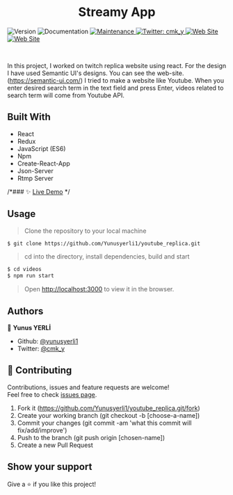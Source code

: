 <h1 align="center">Streamy App </h1>
<p>
  <img alt="Version" src="https://img.shields.io/badge/version-1.0.0-blue.svg?cacheSeconds=2592000" />
  <a hraef="https://github.com/yunusyerli1/streamy" target="_blank">
    <img alt="Documentation" src="https://img.shields.io/badge/documentation-yes-brightgreen.svg" />
  </a>
  <a href="https://github.com/yunusyerli1/streamy" target="_blank">
    <img alt="Maintenance" src="https://img.shields.io/badge/Maintained%3F-yes-green.svg" />
  </a>
  <a href="https://twitter.com/cmk_y" target="_blank">
    <img alt="Twitter: cmk_y" src="https://img.shields.io/twitter/url?style=social&url=https%3A%2F%2Ftwitter.com%2Fcmk_y" />
  </a>

<a href="https://github.com/yunusyerli1/streamy" target="_blank">
    <img alt="Web Site" src="https://res.cloudinary.com/yerli/image/upload/v1586695452/Project/streamyApp_dyvf7b.jpg" />
  </a>

<a href="https://github.com/yunusyerli1/streamy" target="_blank">
    <img alt="Web Site" src="https://res.cloudinary.com/yerli/image/upload/v1586695452/Project/streamy_nbd5gi.jpg" />
  </a>
</p>

<br>



In this project, I worked on twitch replica website using react. For the design I have used Semantic UI's designs. You can see the web-site. (https://semantic-ui.com/) I tried to make a website like Youtube. When you enter desired search term in the text field and press Enter, videos related to search term will come from Youtube API. 



## Built With

- React
- Redux
- JavaScript (ES6)
- Npm
- Create-React-App
- Json-Server
- Rtmp Server

/*### ✨ [Live Demo](https://youtube-repliaca-yerli.herokuapp.com/) */

## Usage

> Clone the repository to your local machine

```sh
$ git clone https://github.com/Yunusyerli1/youtube_replica.git
```

> cd into the directory, install dependencies, build and start 

```sh
$ cd videos
$ npm run start
```

> Open [http://localhost:3000](http://localhost:3000) to view it in the browser.

## Authors

👤 **Yunus YERLİ**

- Github: [@yunusyerli1](https://github.com/Yunusyerli1)
- Twitter: [@cmk_y](https://twitter.com/cmk_y)

## 🤝 Contributing

Contributions, issues and feature requests are welcome!<br />Feel free to check [issues page](https://github.com/Yunusyerli1/youtube_replica/issues).

1. Fork it (https://github.com/Yunusyerli1/youtube_replica.git/fork)
2. Create your working branch (git checkout -b [choose-a-name])
3. Commit your changes (git commit -am 'what this commit will fix/add/improve')
4. Push to the branch (git push origin [chosen-name])
5. Create a new Pull Request

## Show your support

Give a ⭐️ if you like this project!

